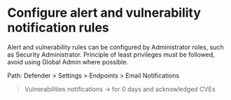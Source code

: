 # Configure alert and vulnerability notification rules

Alert and vulnerability rules can be configured by Administrator roles, such as Security Administrator.
Principle of least privileges must be followed, avoid using Global Admin where possible.

Path: Defender > Settings > Endpoints > Email Notifications

> Vulnerabilities notifications → for 0 days and acknowledged CVEs
